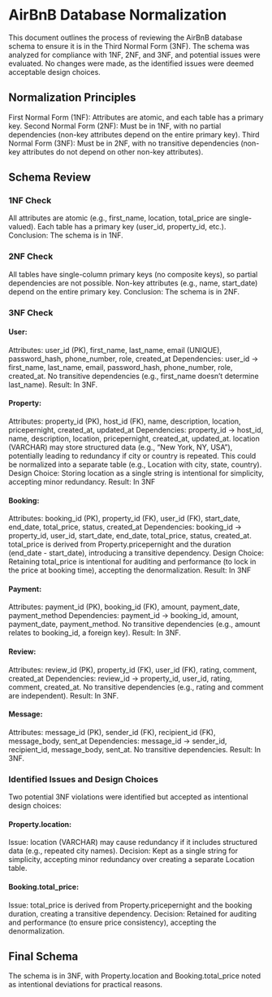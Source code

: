 # AirBnB Database Normalization
This document outlines the process of reviewing the AirBnB database schema to ensure it is in the Third Normal Form (3NF). The schema was analyzed for compliance with 1NF, 2NF, and 3NF, and potential issues were evaluated. No changes were made, as the identified issues were deemed acceptable design choices.

## Normalization Principles
First Normal Form (1NF): Attributes are atomic, and each table has a primary key.
Second Normal Form (2NF): Must be in 1NF, with no partial dependencies (non-key attributes depend on the entire primary key).
Third Normal Form (3NF): Must be in 2NF, with no transitive dependencies (non-key attributes do not depend on other non-key attributes).

## Schema Review
### 1NF Check
All attributes are atomic (e.g., first_name, location, total_price are single-valued).
Each table has a primary key (user_id, property_id, etc.).
Conclusion: The schema is in 1NF.

### 2NF Check
All tables have single-column primary keys (no composite keys), so partial dependencies are not possible.
Non-key attributes (e.g., name, start_date) depend on the entire primary key.
Conclusion: The schema is in 2NF.

### 3NF Check
#### User:
Attributes: user_id (PK), first_name, last_name, email (UNIQUE), password_hash, phone_number, role, created_at
Dependencies: user_id → first_name, last_name, email, password_hash, phone_number, role, created_at.
No transitive dependencies (e.g., first_name doesn’t determine last_name).
Result: In 3NF.

#### Property:
Attributes: property_id (PK), host_id (FK), name, description, location, pricepernight, created_at, updated_at
Dependencies: property_id → host_id, name, description, location, pricepernight, created_at, updated_at.
location (VARCHAR) may store structured data (e.g., “New York, NY, USA”), potentially leading to redundancy if city or country is repeated. This could be normalized into a separate table (e.g., Location with city, state, country).
Design Choice: Storing location as a single string is intentional for simplicity, accepting minor redundancy.
Result: In 3NF

#### Booking:
Attributes: booking_id (PK), property_id (FK), user_id (FK), start_date, end_date, total_price, status, created_at
Dependencies: booking_id → property_id, user_id, start_date, end_date, total_price, status, created_at.
total_price is derived from Property.pricepernight and the duration (end_date - start_date), introducing a transitive dependency.
Design Choice: Retaining total_price is intentional for auditing and performance (to lock in the price at booking time), accepting the denormalization.
Result: In 3NF

#### Payment:
Attributes: payment_id (PK), booking_id (FK), amount, payment_date, payment_method
Dependencies: payment_id → booking_id, amount, payment_date, payment_method.
No transitive dependencies (e.g., amount relates to booking_id, a foreign key).
Result: In 3NF.

#### Review:
Attributes: review_id (PK), property_id (FK), user_id (FK), rating, comment, created_at
Dependencies: review_id → property_id, user_id, rating, comment, created_at.
No transitive dependencies (e.g., rating and comment are independent).
Result: In 3NF.

#### Message:
Attributes: message_id (PK), sender_id (FK), recipient_id (FK), message_body, sent_at
Dependencies: message_id → sender_id, recipient_id, message_body, sent_at.
No transitive dependencies.
Result: In 3NF.



### Identified Issues and Design Choices
Two potential 3NF violations were identified but accepted as intentional design choices:

#### Property.location:
Issue: location (VARCHAR) may cause redundancy if it includes structured data (e.g., repeated city names).
Decision: Kept as a single string for simplicity, accepting minor redundancy over creating a separate Location table.

#### Booking.total_price:
Issue: total_price is derived from Property.pricepernight and the booking duration, creating a transitive dependency.
Decision: Retained for auditing and performance (to ensure price consistency), accepting the denormalization.



## Final Schema
The schema is in 3NF, with Property.location and Booking.total_price noted as intentional deviations for practical reasons.

